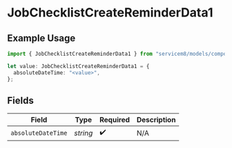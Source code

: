 # JobChecklistCreateReminderData1

## Example Usage

```typescript
import { JobChecklistCreateReminderData1 } from "servicem8/models/components";

let value: JobChecklistCreateReminderData1 = {
  absoluteDateTime: "<value>",
};
```

## Fields

| Field              | Type               | Required           | Description        |
| ------------------ | ------------------ | ------------------ | ------------------ |
| `absoluteDateTime` | *string*           | :heavy_check_mark: | N/A                |